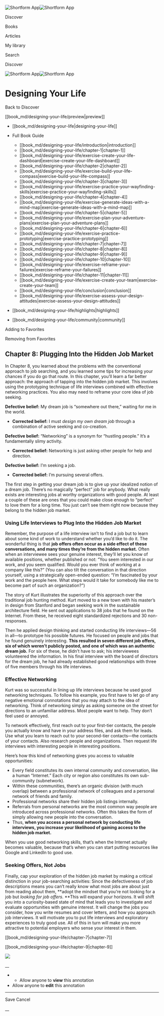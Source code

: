![Shortform App](/img/logo.36a2399e.svg)![Shortform App](/img/logo-dark.70c1b072.svg)

Discover

Books

Articles

My library

Search

Discover

![Shortform App](/img/logo.36a2399e.svg)![Shortform App](/img/logo-dark.70c1b072.svg)

# Designing Your Life

Back to Discover

[[book_md/designing-your-life/preview|preview]]

  * [[book_md/designing-your-life|designing-your-life]]
  * Full Book Guide

    * [[book_md/designing-your-life/introduction|introduction]]
    * [[book_md/designing-your-life/chapter-1|chapter-1]]
    * [[book_md/designing-your-life/exercise-create-your-life-dashboard|exercise-create-your-life-dashboard]]
    * [[book_md/designing-your-life/chapter-2|chapter-2]]
    * [[book_md/designing-your-life/exercise-build-your-life-compass|exercise-build-your-life-compass]]
    * [[book_md/designing-your-life/chapter-3|chapter-3]]
    * [[book_md/designing-your-life/exercise-practice-your-wayfinding-skills|exercise-practice-your-wayfinding-skills]]
    * [[book_md/designing-your-life/chapter-4|chapter-4]]
    * [[book_md/designing-your-life/exercise-generate-ideas-with-a-mind-map|exercise-generate-ideas-with-a-mind-map]]
    * [[book_md/designing-your-life/chapter-5|chapter-5]]
    * [[book_md/designing-your-life/exercise-plan-your-adventure-plans|exercise-plan-your-adventure-plans]]
    * [[book_md/designing-your-life/chapter-6|chapter-6]]
    * [[book_md/designing-your-life/exercise-practice-prototyping|exercise-practice-prototyping]]
    * [[book_md/designing-your-life/chapter-7|chapter-7]]
    * [[book_md/designing-your-life/chapter-8|chapter-8]]
    * [[book_md/designing-your-life/chapter-9|chapter-9]]
    * [[book_md/designing-your-life/chapter-10|chapter-10]]
    * [[book_md/designing-your-life/exercise-reframe-your-failures|exercise-reframe-your-failures]]
    * [[book_md/designing-your-life/chapter-11|chapter-11]]
    * [[book_md/designing-your-life/exercise-create-your-team|exercise-create-your-team]]
    * [[book_md/designing-your-life/conclusion|conclusion]]
    * [[book_md/designing-your-life/exercise-assess-your-design-attitudes|exercise-assess-your-design-attitudes]]
  * [[book_md/designing-your-life/highlights|highlights]]
  * [[book_md/designing-your-life/community|community]]



Adding to Favorites 

Removing from Favorites 

## Chapter 8: Plugging Into the Hidden Job Market

In Chapter 8, you learned about the problems with the conventional approach to job searching, and you learned some tips for increasing your chances if you do go that route. In this chapter, you’ll learn a far better approach: the approach of tapping into the hidden job market. This involves using the prototyping technique of life interviews combined with effective networking practices. You also may need to reframe your core idea of job seeking.

**Defective belief:** My dream job is “somewhere out there,” waiting for me in the world.

  * **Corrected belief:** I must _design my own dream job_ through a combination of active seeking and co-creation.



**Defective belief:** “Networking” is a synonym for “hustling people.” It’s a fundamentally slimy activity.

  * **Corrected belief:** Networking is just asking other people for help and direction.



**Defective belief:** I’m seeking a job.

  * **Corrected belief:** I’m pursuing several offers.



The first step in getting your dream job is to give up your idealized notion of a dream job. There’s no magically “perfect” job for anybody. What really exists are interesting jobs at worthy organizations with good people. At least a couple of these are ones that you could make close enough to “perfect” to love them for a long time. You just can’t see them right now because they belong to the hidden job market.

### Using Life Interviews to Plug Into the Hidden Job Market

Remember, the purpose of a life interview isn’t to find a job but to learn about some kind of work to understand whether you’d like to do it. The wonderful thing is that **job offers often occur as a side effect of these conversations, and many times they’re from the hidden market.** Often when an interviewee sees your genuine interest, they’ll let you know of available positions, whether published or not: “You seem interested in our work, and you seem qualified. Would you ever think of working at a company like this?” (You can also tilt the conversation in that direction yourself, using a strategically open-ended question: “I’m fascinated by your work and the people here. What steps would it take for somebody like me to become part of such an organization?”)

The story of Kurt illustrates the superiority of this approach over the traditional job hunting method. Kurt moved to a new town with his master’s in design from Stanford and began seeking work in the sustainable architecture field. He sent out applications to 38 jobs that he found on the Internet. From these, he received eight standardized rejections and 30 non-responses.

Then he applied design thinking and started conducting life interviews—56 in all—to prototype his possible futures. He focused on people and jobs that he found genuinely interesting. **This resulted in seven different job offers, six of which weren’t publicly posted, and one of which was an authentic dream job.** For six of these, he didn’t have to ask; his interviewees volunteered the information. In his final interview with the board of directors for the dream job, he had already established good relationships with three of five members through his life interviews.

### Effective Networking

Kurt was so successful in lining up life interviews because he used good networking techniques. To follow his example, you first have to let go of any negative emotional connotations that you may attach to the idea of networking. Think of networking simply as asking someone on the street for directions to an unfamiliar address. Most people want to help. They don’t feel used or annoyed.

To network effectively, first reach out to your first-tier contacts, the people you actually know and have in your address files, and ask them for leads. Use what you learn to reach out to your second-tier contacts—the contacts of your contacts. Also research people and organizations. Then request life interviews with interesting people in interesting positions.

Here’s how this kind of networking gives you access to valuable opportunities:

  * Every field constitutes its own internal community and conversation, like a human “Internet.” Each city or region also constitutes its own sub-community (subnetwork).
  * Within these communities, there’s an organic division (with much overlap) between a professional network of colleagues and a personal network of friends and family.
  * Professional networks share their hidden job listings internally.
  * Referrals from personal networks are the most common way people are introduced across professional networks. Often this takes the form of simply allowing new people into the conversation.
  * Thus, **when you access a personal network by conducting life interviews, you increase your likelihood of gaining access to the hidden job market.**



When you use good networking skills, that’s when the Internet actually becomes valuable, because that’s when you can start putting resources like Google and LinkedIn to good use.

### Seeking Offers, Not Jobs

Finally, cap your exploration of the hidden job market by making a critical distinction in your job-searching activities: Since the defectiveness of job descriptions means you can’t really know what most jobs are about just from reading about them, **adopt the mindset that you’re not looking for a job but _looking for job offers_. **This will expand your horizons. It will shift you into a curiosity-based state of mind that leads you to investigate and evaluate opportunities with genuine interest. It will change the jobs you consider, how you write resumes and cover letters, and how you approach job interviews. It will motivate you to put life interviews and exploratory experiences to truly good use. All of this in turn will make you more attractive to potential employers who sense your interest in them.

[[book_md/designing-your-life/chapter-7|chapter-7]]

[[book_md/designing-your-life/chapter-9|chapter-9]]

![](https://bat.bing.com/action/0?ti=56018282&Ver=2&mid=bad1b5e2-295a-4789-aafd-948645f3b6a0&sid=49fff5b0636c11eeb9c611038afc8668&vid=4a005010636c11ee80c703d4c4a7acd5&vids=0&msclkid=N&pi=0&lg=en-US&sw=800&sh=600&sc=24&nwd=1&tl=Shortform%20%7C%20Book&p=https%3A%2F%2Fwww.shortform.com%2Fapp%2Fbook%2Fdesigning-your-life%2Fchapter-8&r=&lt=413&evt=pageLoad&sv=1&rn=558237)

__

  *   * Allow anyone to **view** this annotation
  * Allow anyone to **edit** this annotation



* * *

Save Cancel

__



